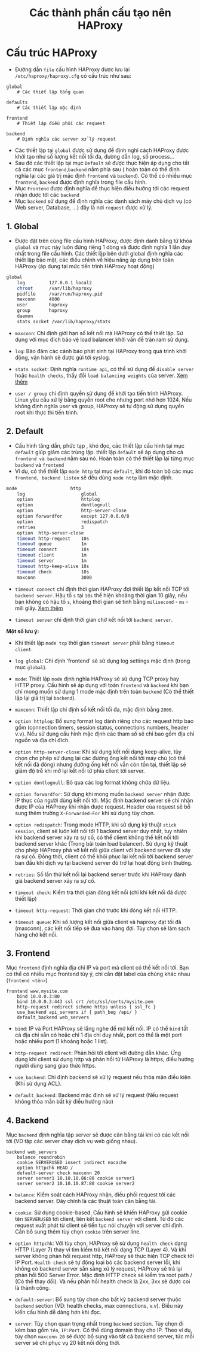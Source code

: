 <h1 align="center">Các thành phần cấu tạo nên HAProxy</h1>

# Cấu trúc HAProxy
- Đường dẫn `file` cấu hình HAProxy được lưu lại `/etc/haproxy/haproxy.cfg` có cấu trúc như sau:
```
global
    # Các thiết lập tổng quan

defaults
    # Các thiết lập mặc định

frontend
    # Thiết lập điều phối các request

backend
    # Định nghĩa các server xử lý request
```
- Các thiết lập tại `global` được sử dụng để định nghĩ cách HAProxy được khởi tạo như số lượng kết nối tối đa, đường dẫn log, số process...
- Sau đó các thiết lập tại mục `Default` sẽ được thực hiện áp dụng cho tất cả các mục `frontend`,`backend` nằm phía sau ( hoàn toàn có thể định nghĩa lại các giá trị mặc định `frontend` và `backend`). Có thể có nhiều mục `frontend`, `backend` được định nghĩa trong file cấu hình.
- Mục `Frontend` được định nghĩa để thục hiện điều hướng tới các request nhận được tới  các `backend`
- Mục `backend` sử dụng để định nghĩa các danh sách máy chủ dịch vụ (có Web server, Database, …) đây là nơi `request` được xử lý.

## 1. Global
- Được đặt trên cùng file cấu hình HAProxy, được định danh bằng từ khóa `global` và mục này luôn đứng riêng 1 dòng và được định nghĩa 1 lần duy nhất trong file cấu hình. Các thiết lập bên dưới global định nghĩa các thiết lập bảo mật, các điều chỉnh về hiệu năng áp dụng trên toàn HAProxy (áp dụng tại mức tiến trình HAProxy hoạt động)
```sh
global
    log         127.0.0.1 local2
    chroot      /var/lib/haproxy
    pidfile     /var/run/haproxy.pid
    maxconn     4000
    user        haproxy
    group       haproxy
    daemon
    stats socket /var/lib/haproxy/stats
```
- `maxconn`: Chỉ định giới hạn số kết nối mà HAProxy có thể thiết lập. Sử dụng với mục đích bảo vệ load balancer khởi vấn đề tràn ram sử dụng.
- `log`: Bảo đảm các cảnh báo phát sinh tại HAProxy trong quá trình khởi động, vận hành sẽ được gửi tới syslog.
- `stats socket`: Định nghĩa `runtime api`, có thể sử dụng để `disable server` hoặc `health checks`, thấy đổi `load balancing weights` của server. [Xem thêm](https://www.haproxy.com/blog/dynamic-configuration-haproxy-runtime-api/)

- `user / group` chỉ định quyền sử dụng để khởi tạo tiến trình HAProxy. Linux yêu cầu xử lý bằng quyền root cho nhưng port nhở hơn 1024. Nếu không định nghĩa user và group, HAProxy sẽ tự động sử dụng quyền root khi thực thi tiến trình.

## 2. Default
- Cấu hình tăng dần, phức tạp , khó đọc, các thiết lập cấu hình tại mục `default` giúp giảm các trùng lặp. thiết lập `default` sẽ áp dụng cho cả `frontend và backend` nằm sau nó. Hoàn toàn có thể thiết lập lại từng mục `backend` và `frontend`
- Ví dụ, có thể thiết lập `mode http` tại mục `default`, khi đó toàn bộ các mục `frontend, backend listen` sẽ đều dùng `mode http` làm mặc định.

```sh
mode                    http
    log                     global
    option                  httplog
    option                  dontlognull
    option                  http-server-close
    option forwardfor       except 127.0.0.0/8
    option                  redispatch
    retries                 3
    option  http-server-close
    timeout http-request    10s
    timeout queue           1m
    timeout connect         10s
    timeout client          1m
    timeout server          1m
    timeout http-keep-alive 10s
    timeout check           10s
    maxconn                 3000
```
- `timeout connect` chỉ định thời gian HAProxy đợi thiết lập kết nối TCP tới `backend server`. Hậu tố `s` tại `10s` thể hiện khoảng thời gian 10 giây, nếu bạn không có hậu tố `s`, khoảng thời gian sẽ tính bằng `milisecond` - `ms` - mili giây. [Xem thêm](https://www.haproxy.com/documentation/hapee/latest/onepage/#4-timeout%20client)

- `timeout server` chỉ định thời gian chờ kết nối tới `backend server`.

**Một số lưu ý:**

- Khi thiết lập `mode tcp` thời gian `timeout server` phải bằng `timeout client`.

- `log global`: Chỉ định ‘frontend’ sẽ sử dụng log settings mặc định (trong mục `global`).

- `mode`: Thiết lập `mode` định nghĩa HAProxy sẽ sử dụng TCP proxy hay HTTP proxy. Cấu hình sẽ áp dụng với toàn `frontend` và `backend` khi bạn chỉ mong muốn sử dụng 1 mode mặc định trên toàn `backend` (Có thể thiết lập lại giá trị tại `backend`).

- `maxconn`: Thiết lập chỉ định số kết nối tối đa, mặc định bằng `2000`.

- `option httplog`: Bổ sung format log dành riêng cho các request http bao gồm (connection timers, session status, connections numbers, header v.v). Nếu sử dụng cấu hình mặc định các tham số sẽ chỉ bao gồm địa chỉ nguồn và địa chỉ đích.

- `option http-server-close`: Khi sử dụng kết nối dạng keep-alive, tùy chọn cho phép sử dụng lại các đường ống kết nối tới máy chủ (có thể kết nối đã đóng) nhưng đường ống kết nối vẫn còn tồn tại, thiết lập sẽ giảm độ trễ khi mở lại kết nối từ phía client tới server.

- `option dontlognull`: Bỏ qua các log format không chứa dữ liệu.

- `option forwardfor`: Sử dụng khi mong muốn `backend server` nhận được IP thực của người dùng kết nối tới. Mặc định backend server sẽ chỉ nhận được IP của HAProxy khi nhận được request. Header của request sẽ bổ sung thêm trường `X-Forwarded-For` khi sử dụng tùy chọn.

- `option redispatch`: Trong mode HTTP, khi sử dụng kỹ thuật `stick session`, client sẽ luôn kết nối tới 1 backend server duy nhất, tuy nhiên khi backend server xảy ra sự cố, có thể client không thể kết nối tới backend server khác (Trong bài toán load balancer). Sử dụng kỹ thuật cho phép HAProxy phá vỡ kết nối giữa client với backend server đã xảy ra sự cố. Đồng thời, client có thể khôi phục lại kết nối tới backend server ban đầu khi dịch vụ tại backend server đó trở lại hoạt động bình thường.

- `retries`: Số lần thử kết nối lại backend server trước khi HAProxy đánh giá backend server xảy ra sự cố.

- `timeout check`: Kiểm tra thời gian đóng kết nối (chỉ khi kết nối đã được thiết lập)

- `timeout http-request`: Thời gian chờ trước khi đóng kết nối HTTP.

- `timeout queue`: Khi số lượng kết nối giữa client và haproxy đạt tối đã (maxconn), các kết nối tiếp sẽ đưa vào hàng đợi. Tùy chọn sẽ làm sạch hàng chờ kết nối.


## 3. Frontend

Mục `frontend` định nghĩa địa chỉ IP và port mà client có thể kết nối tới. Bạn có thể có nhiều mục frontend tùy ý, chỉ cần đặt label của chúng khác nhau (`frontend <tên>`)

```
frontend www.mysite.com
    bind 10.0.0.3:80
    bind 10.0.0.3:443 ssl crt /etc/ssl/certs/mysite.pem
    http-request redirect scheme https unless { ssl_fc }
    use_backend api_servers if { path_beg /api/ }
    default_backend web_servers
```

- `bind`: IP và Port HAProxy sẽ lắng nghe để mở kết nối. IP có thể `bind` tất cả địa chỉ sẵn có hoặc chỉ 1 địa chỉ duy nhất, port có thể là một port hoặc nhiều port (1 khoảng hoặc 1 list).

- `http-request redirect`: Phản hỏi tới client với đường dẫn khác. Ứng dụng khi client sử dụng http và phản hồi từ HAProxy là https, điều hướng người dùng sang giao thức https.

- `use_backend`: Chỉ định backend sẽ xử lý request nếu thỏa mãn điều kiện (Khi sử dụng ACL).

- `default_backend`: Backend mặc định sẽ xử lý request (Nếu request không thỏa mẵn bất kỳ điều hướng nào)

## 4. Backend

Mục `backend` định nghĩa tập server sẽ được cân bằng tải khi có các kết nối tới (VD tập các server chạy dịch vụ web giống nhau).

```
backend web_servers
    balance roundrobin
    cookie SERVERUSED insert indirect nocache
    option httpchk HEAD /
    default-server check maxconn 20
    server server1 10.10.10.86:80 cookie server1
    server server2 10.10.10.87:80 cookie server2
```

- `balance`: Kiểm soát cách HAProxy nhận, điều phối request tới các backend server. Đây chính là các thuật toán cân bằng tải.

- `cookie`: Sử dụng cookie-based. Cấu hình sẽ khiến HAProxy gửi cookie tên `SERVERUSED` tới client, liên kết `backend server` với client. Từ đó các request xuất phát từ client sẽ tiến tục nói chuyện với server chỉ định. Cần bổ sung thêm tùy chọn `cookie` trên server line.

- `option httpchk`: Với tùy chọn, HAProxy sẽ sử dụng `health check` dạng HTTP (Layer 7) thay vì tìm kiếm trả kết nối dạng TCP (Layer 4). Và khi server không phản hồi request http, HAProxy sẽ thực hiện TCP check tới IP Port. `Health check` sẽ tự động loại bỏ các backend server lỗi, khi không có backend server sẵn sàng xử lý request, HAProxy sẽ trả lại phản hồi 500 Server Error. Mặc đinh HTTP check sẽ kiểm tra root path / (Có thể thay đổi). Và nếu phản hồi health check là 2xx, 3xx sẽ được coi là thành công.

- `default-server`: Bổ sung tùy chọn cho bất kỳ backend server thuộc `backend` section (VD: health checks, max connections, v.v). Điều này kiến cấu hình dễ dàng hơn khi đọc.

- `server`: Tùy chọn quan trọng nhất trong `backend` section. Tùy chọn đi kèm bao gồm `tên`, `IP:Port`. Có thể dùng domain thay cho IP. Theo ví dụ, tùy chọn `maxconn 20` sẽ được bổ sung vào tất cả backend server, tức mỗi server sẽ chỉ phục vụ 20 kết nối đồng thời.
